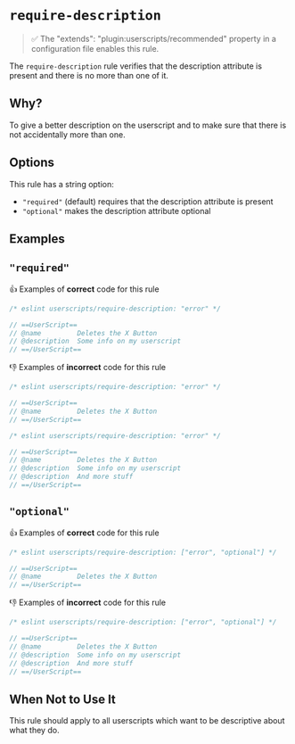 # `require-description`

> ✅ The "extends": "plugin:userscripts/recommended" property in a configuration
> file enables this rule.

The `require-description` rule verifies that the description attribute is present
and there is no more than one of it.

## Why?

To give a better description on the userscript and to make sure that there is not
accidentally more than one.

## Options

This rule has a string option:

- `"required"` (default) requires that the description attribute is present
- `"optional"` makes the description attribute optional

## Examples

## `"required"`

👍 Examples of **correct** code for this rule

```js
/* eslint userscripts/require-description: "error" */

// ==UserScript==
// @name         Deletes the X Button
// @description  Some info on my userscript
// ==/UserScript==
```

👎︎ Examples of **incorrect** code for this rule

```js
/* eslint userscripts/require-description: "error" */

// ==UserScript==
// @name         Deletes the X Button
// ==/UserScript==
```

```js
/* eslint userscripts/require-description: "error" */

// ==UserScript==
// @name         Deletes the X Button
// @description  Some info on my userscript
// @description  And more stuff
// ==/UserScript==
```

## `"optional"`

👍 Examples of **correct** code for this rule

```js
/* eslint userscripts/require-description: ["error", "optional"] */

// ==UserScript==
// @name         Deletes the X Button
// ==/UserScript==
```

👎︎ Examples of **incorrect** code for this rule

```js
/* eslint userscripts/require-description: ["error", "optional"] */

// ==UserScript==
// @name         Deletes the X Button
// @description  Some info on my userscript
// @description  And more stuff
// ==/UserScript==
```

## When Not to Use It

This rule should apply to all userscripts which want to be descriptive about what
they do.
